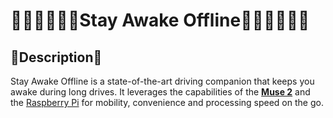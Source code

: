 <h1><strong>👩‍💻👩‍💻🐱‍🐉Stay Awake Offline🐱‍🐉👩‍💻👩‍💻</strong></h1>

<h2> 💭Description💭 </h2>
<p>Stay Awake Offline is a state-of-the-art driving companion that keeps you awake during long drives. It leverages the capabilities of the <a href="https://choosemuse.com/muse-2/"><strong>Muse 2</strong></a> and the <a href="https://www.raspberrypi.org/products/raspberry-pi-4-model-b/">Raspberry Pi</a> for mobility, convenience and processing speed on the go.
